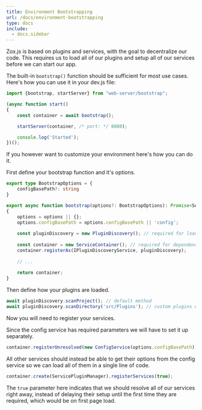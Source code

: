 ```yaml
---
title: Environment Bootstrapping
url: /docs/environment-bootstrapping
type: docs
include:
  - docs.sidebar
---
```


Zox.js is based on plugins and services,
with the goal to decentralize our code.
This requires us to load all of our plugins and setup all of our services
before we can start our app.

The built-in `bootstrap()` function should be sufficient for most use cases.  
Here's how you can use it in your dev.js file:

```typescript
import {bootstrap, startServer} from "web-server/bootstrap";

(async function start()
{
    const container = await bootstrap();

    startServer(container, /* port: */ 8080);

    console.log('Started');
})();
```

If you however want to customize your environment here's how you can do it.

First define your bootstrap function and it's options.

```ts
export type BootstrapOptions = {
    configBasePath?: string
}

export async function bootstrap(options?: BootstrapOptions): Promise<ServiceContainer>
{
    options = options || {};
    options.configBasePath = options.configBasePath || 'config';
    
    const pluginDiscovery = new PluginDiscovery(); // required for loading plugins
    
    const container = new ServiceContainer(); // required for dependency injection
    container.registerAs(IPluginDiscoveryService, pluginDiscovery);
    
    // ...
    
    return container;
}
```

Then define how your plugins are loaded.

```js
await pluginDiscovery.scanProject(); // default method
await pluginDiscovery.scanDirectory('src/Plugins'); // custom plugins directory
```

Now you will need to register your services.

Since the config service has required parameters we will have to set it up separately.

```js
container.registerUnresolved(new ConfigService(options.configBasePath));
```

All other services should instead be able to get their options from the config service
so we can load all of them in a single line of code.

```js
container.create(ServicePluginManager).registerServices(true);
```

The `true` parameter here indicates that
we should resolve all of our services right away,
instead of delaying their setup until the first time they are required,
which would be on first page load.